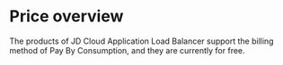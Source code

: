 # Price overview

The products of JD Cloud Application Load Balancer support the billing method of Pay By Consumption, and they are currently for free.

